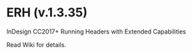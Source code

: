 # ERH (v.1.3.35)
InDesign CC2017+ Running Headers with Extended Capabilities

Read Wiki for details.


